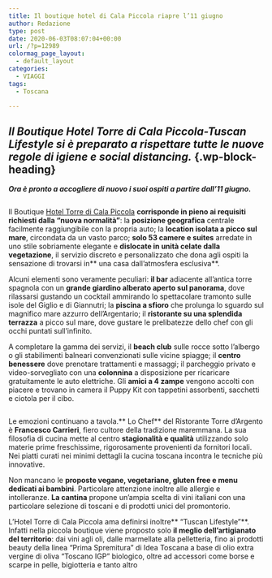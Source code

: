 ```yaml
---
title: Il boutique hotel di Cala Piccola riapre l’11 giugno
author: Redazione
type: post
date: 2020-06-03T08:07:04+00:00
url: /?p=12989
colormag_page_layout:
  - default_layout
categories:
  - VIAGGI
tags:
  - Toscana

---
```

## _**Il Boutique Hotel Torre di Cala Piccola-Tuscan Lifestyle si è preparato a rispettare tutte le nuove regole di igiene e social distancing.**_  {.wp-block-heading}

_**Ora è pronto a accogliere di nuovo i suoi ospiti a partire dall’11 giugno.**_

<div class="wp-block-image">
  <figure class="aligncenter size-large"><img decoding="async" src="https://progressonline.it/wp-content/uploads/2020/06/panorama-su-albergo-dall-alto-ravvicinato-web.jpg" alt="" class="wp-image-12991" /></figure>
</div>

Il Boutique <a href="https://www.torredicalapiccola.com" target="_blank" rel="noreferrer noopener" aria-label="Hotel Torre di Cala Piccola (apre in una nuova scheda)">Hotel Torre di Cala Piccola</a> **corrisponde in pieno ai requisiti richiesti dalla “nuova normalità”**: la **posizione geografica** centrale facilmente raggiungibile con la propria auto; la **location isolata a picco sul mare**, circondata da un vasto parco; **solo 53 camere e suites** arredate in uno stile sobriamente elegante e **dislocate in unità celate dalla vegetazione**, il servizio discreto e personalizzato che dona agli ospiti la sensazione di trovarsi in** una casa dall’atmosfera esclusiva**. 

Alcuni elementi sono veramente peculiari: **il bar** adiacente all’antica torre spagnola con un **grande giardino alberato aperto sul panorama**, dove rilassarsi gustando un cocktail ammirando lo spettacolare tramonto sulle isole del Giglio e di Giannutri; la **piscina a sfioro** che prolunga lo sguardo sul magnifico mare azzurro dell’Argentario; il **ristorante su una splendida terrazza** a picco sul mare, dove gustare le prelibatezze dello chef con gli occhi puntati sull’infinito. 

A completare la gamma dei servizi, il **beach club** sulle rocce sotto l’albergo o gli stabilimenti balneari convenzionati sulle vicine spiagge; il **centro benessere** dove prenotare trattamenti e massaggi; il parcheggio privato e video-sorvegliato con una **colonnina** a disposizione per ricaricare gratuitamente le auto elettriche. Gli **amici a 4 zampe** vengono accolti con piacere e trovano in camera il Puppy Kit con tappetini assorbenti, sacchetti e ciotola per il cibo.

<div class="wp-block-image">
  <figure class="aligncenter size-large"><img decoding="async" src="https://progressonline.it/wp-content/uploads/2020/06/piscina-tramonto-2-web.jpg" alt="" class="wp-image-12990" /></figure>
</div>

Le emozioni continuano a tavola.** Lo Chef** del Ristorante Torre d’Argento è **Francesco Carrieri**, fiero cultore della tradizione maremmana. La sua filosofia di cucina mette al centro **stagionalità e qualità** utilizzando solo materie prime freschissime, rigorosamente provenienti da fornitori locali. Nei piatti curati nei minimi dettagli la cucina toscana incontra le tecniche più innovative. 

Non mancano le **proposte vegane, vegetariane, gluten free e menu dedicati ai bambini**. Particolare attenzione inoltre alle allergie e intolleranze. **La cantina** propone un’ampia scelta di vini italiani con una particolare selezione di toscani e di prodotti unici del promontorio.

L’Hotel Torre di Cala Piccola ama definirsi inoltre** “Tuscan Lifestyle”**. Infatti nella piccola boutique viene proposto solo **il meglio dell’artigianato del territorio**: dai vini agli oli, dalle marmellate alla pelletteria, fino ai prodotti beauty della linea “Prima Spremitura” di Idea Toscana a base di olio extra vergine di oliva “Toscano IGP” biologico, oltre ad accessori come borse e scarpe in pelle, bigiotteria e tanto altro